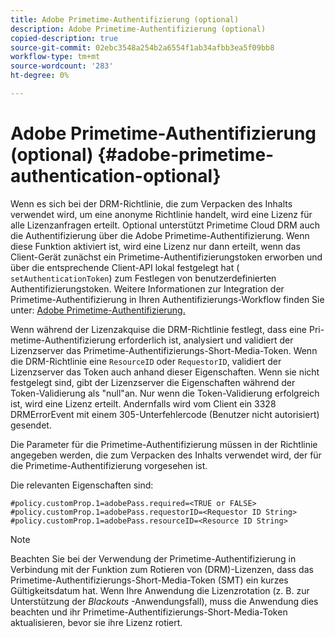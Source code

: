 ```yaml
---
title: Adobe Primetime-Authentifizierung (optional)
description: Adobe Primetime-Authentifizierung (optional)
copied-description: true
source-git-commit: 02ebc3548a254b2a6554f1ab34afbb3ea5f09bb8
workflow-type: tm+mt
source-wordcount: '283'
ht-degree: 0%

---
```


# Adobe Primetime-Authentifizierung (optional) {#adobe-primetime-authentication-optional}

Wenn es sich bei der DRM-Richtlinie, die zum Verpacken des Inhalts verwendet wird, um eine anonyme Richtlinie handelt, wird eine Lizenz für alle Lizenzanfragen erteilt. Optional unterstützt Primetime Cloud DRM auch die Authentifizierung über die Adobe Primetime-Authentifizierung. Wenn diese Funktion aktiviert ist, wird eine Lizenz nur dann erteilt, wenn das Client-Gerät zunächst ein Primetime-Authentifizierungstoken erworben und über die entsprechende Client-API lokal festgelegt hat ( `setAuthenticationToken`) zum Festlegen von benutzerdefinierten Authentifizierungstoken. Weitere Informationen zur Integration der Primetime-Authentifizierung in Ihren Authentifizierungs-Workflow finden Sie unter: [Adobe Primetime-Authentifizierung.](https://tve.helpdocsonline.com/home)

Wenn während der Lizenzakquise die DRM-Richtlinie festlegt, dass eine Pri-metime-Authentifizierung erforderlich ist, analysiert und validiert der Lizenzserver das Primetime-Authentifizierungs-Short-Media-Token. Wenn die DRM-Richtlinie eine `ResourceID` oder `RequestorID`, validiert der Lizenzserver das Token auch anhand dieser Eigenschaften. Wenn sie nicht festgelegt sind, gibt der Lizenzserver die Eigenschaften während der Token-Validierung als &quot;null&quot;an. Nur wenn die Token-Validierung erfolgreich ist, wird eine Lizenz erteilt. Andernfalls wird vom Client ein 3328 DRMErrorEvent mit einem 305-Unterfehlercode (Benutzer nicht autorisiert) gesendet.

Die Parameter für die Primetime-Authentifizierung müssen in der Richtlinie angegeben werden, die zum Verpacken des Inhalts verwendet wird, der für die Primetime-Authentifizierung vorgesehen ist.

Die relevanten Eigenschaften sind:

```
#policy.customProp.1=adobePass.required=<TRUE or FALSE> 
#policy.customProp.1=adobePass.requestorID=<Requestor ID String> 
#policy.customProp.1=adobePass.resourceID=<Resource ID String>
```

>[!NOTE]
>
>Beachten Sie bei der Verwendung der Primetime-Authentifizierung in Verbindung mit der Funktion zum Rotieren von (DRM)-Lizenzen, dass das Primetime-Authentifizierungs-Short-Media-Token (SMT) ein kurzes Gültigkeitsdatum hat. Wenn Ihre Anwendung die Lizenzrotation (z. B. zur Unterstützung der *Blackouts* -Anwendungsfall), muss die Anwendung dies beachten und ihr Primetime-Authentifizierungs-Short-Media-Token aktualisieren, bevor sie ihre Lizenz rotiert.
